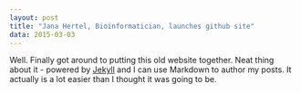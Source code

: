 ```yaml
---
layout: post
title: "Jana Hertel, Bioinformatician, launches github site"
data: 2015-03-03
---
```


Well. Finally got around to putting this old website together. 
Neat thing about it - powered by [Jekyll](http://jekyllrb.com) 
and I can use Markdown to author my posts. It actually is a lot 
easier than I thought it was going to be.

